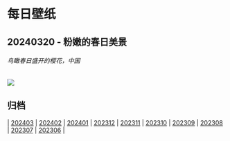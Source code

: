 # 每日壁纸

## 20240320 - 粉嫩的春日美景

###### 鸟瞰春日盛开的樱花，中国

![](https://www.bing.com/th?id=OHR.Springequinox2024_ZH-CN5647214924_UHD.jpg)

## 归档

| [202403](/202403/README.md)
| [202402](/202402/README.md)
| [202401](/202401/README.md)
| [202312](/202312/README.md)
| [202311](/202311/README.md)
| [202310](/202310/README.md)
| [202309](/202309/README.md)
| [202308](/202308/README.md)
| [202307](/202307/README.md)
| [202306](/202306/README.md)
|